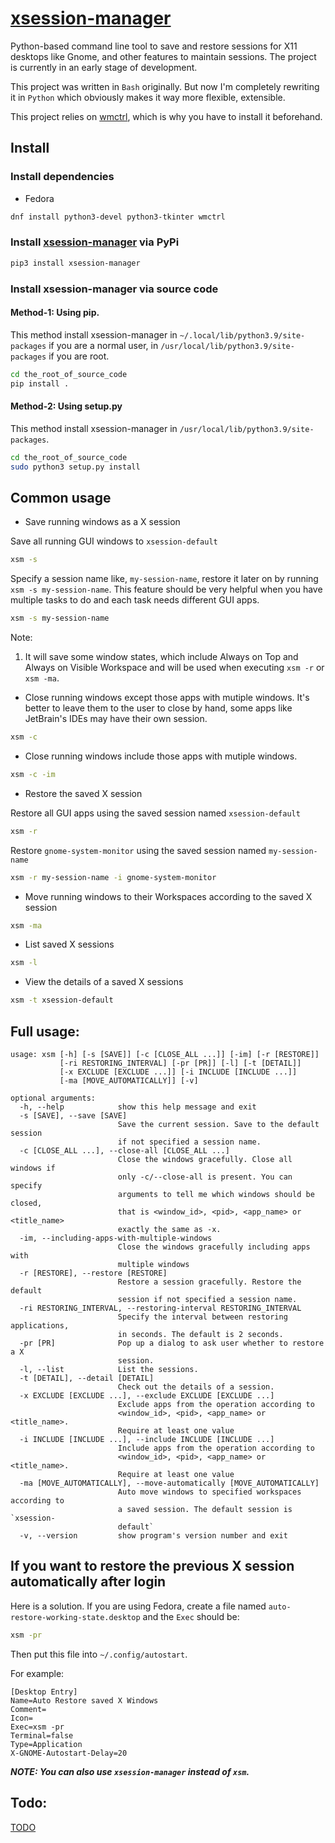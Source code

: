 # [xsession-manager](https://github.com/nlpsuge/xsession-manager)

Python-based command line tool to save and restore sessions for X11 desktops like Gnome, 
and other features to maintain sessions. The project is currently in an early stage of development.

This project was written in ```Bash``` originally. But now I'm completely rewriting it in ```Python```
which obviously makes it way more flexible, extensible.

This project relies on [wmctrl](http://tripie.sweb.cz/utils/wmctrl/), which is why you have to install it beforehand.

## Install
### Install dependencies
+ Fedora
```Bash
dnf install python3-devel python3-tkinter wmctrl
```
### Install [xsession-manager](https://pypi.org/project/xsession-manager) via PyPi
```Bash
pip3 install xsession-manager
```
### Install xsession-manager via source code
#### Method-1: Using pip. 
This method install xsession-manager in `~/.local/lib/python3.9/site-packages` if you are a normal user, in `/usr/local/lib/python3.9/site-packages` if you are root.
```Bash
cd the_root_of_source_code
pip install .
```
#### Method-2: Using setup.py
This method install xsession-manager in `/usr/local/lib/python3.9/site-packages`.
```Bash
cd the_root_of_source_code
sudo python3 setup.py install
```

## Common usage
+ Save running windows as a X session

Save all running GUI windows to `xsession-default`
```Bash
xsm -s
```

Specify a session name like, `my-session-name`, restore it later on by running `xsm -s my-session-name`. This feature should be very helpful when you have multiple tasks to do and each task needs different GUI apps.
```Bash
xsm -s my-session-name
```

Note: 
1. It will save some window states, which include Always on Top and Always on Visible Workspace and will be used when executing `xsm -r` or `xsm -ma`.

+ Close running windows except those apps with mutiple windows. It's better to leave them to the user to close by hand, some apps like JetBrain's IDEs may have their own session. 
```Bash
xsm -c
```
+ Close running windows include those apps with mutiple windows.
```Bash
xsm -c -im
```
+ Restore the saved X session

Restore all GUI apps using the saved session named `xsession-default`
```Bash
xsm -r
```
Restore `gnome-system-monitor` using the saved session named `my-session-name`
```Bash
xsm -r my-session-name -i gnome-system-monitor
```
+ Move running windows to their Workspaces according to the saved X session
```Bash
xsm -ma
```
+ List saved X sessions
```Bash
xsm -l
```
+ View the details of a saved X sessions
```Bash
xsm -t xsession-default
```


## Full usage:

```
usage: xsm [-h] [-s [SAVE]] [-c [CLOSE_ALL ...]] [-im] [-r [RESTORE]]
           [-ri RESTORING_INTERVAL] [-pr [PR]] [-l] [-t [DETAIL]]
           [-x EXCLUDE [EXCLUDE ...]] [-i INCLUDE [INCLUDE ...]]
           [-ma [MOVE_AUTOMATICALLY]] [-v]

optional arguments:
  -h, --help            show this help message and exit
  -s [SAVE], --save [SAVE]
                        Save the current session. Save to the default session
                        if not specified a session name.
  -c [CLOSE_ALL ...], --close-all [CLOSE_ALL ...]
                        Close the windows gracefully. Close all windows if
                        only -c/--close-all is present. You can specify
                        arguments to tell me which windows should be closed,
                        that is <window_id>, <pid>, <app_name> or <title_name>
                        exactly the same as -x.
  -im, --including-apps-with-multiple-windows
                        Close the windows gracefully including apps with
                        multiple windows
  -r [RESTORE], --restore [RESTORE]
                        Restore a session gracefully. Restore the default
                        session if not specified a session name.
  -ri RESTORING_INTERVAL, --restoring-interval RESTORING_INTERVAL
                        Specify the interval between restoring applications,
                        in seconds. The default is 2 seconds.
  -pr [PR]              Pop up a dialog to ask user whether to restore a X
                        session.
  -l, --list            List the sessions.
  -t [DETAIL], --detail [DETAIL]
                        Check out the details of a session.
  -x EXCLUDE [EXCLUDE ...], --exclude EXCLUDE [EXCLUDE ...]
                        Exclude apps from the operation according to
                        <window_id>, <pid>, <app_name> or <title_name>.
                        Require at least one value
  -i INCLUDE [INCLUDE ...], --include INCLUDE [INCLUDE ...]
                        Include apps from the operation according to
                        <window_id>, <pid>, <app_name> or <title_name>.
                        Require at least one value
  -ma [MOVE_AUTOMATICALLY], --move-automatically [MOVE_AUTOMATICALLY]
                        Auto move windows to specified workspaces according to
                        a saved session. The default session is `xsession-
                        default`
  -v, --version         show program's version number and exit

```

## If you want to restore the previous X session automatically after login
Here is a solution. If you are using Fedora, create a file named ```auto-restore-working-state.desktop``` and the ```Exec``` should be:
```bash
xsm -pr
```
Then put this file into ```~/.config/autostart```.

For example:
```
[Desktop Entry]
Name=Auto Restore saved X Windows
Comment=
Icon=
Exec=xsm -pr
Terminal=false
Type=Application
X-GNOME-Autostart-Delay=20
```

***NOTE: You can also use ```xsession-manager``` instead of ```xsm```.***

## Todo:
[TODO](https://github.com/nlpsuge/xsession-manager/blob/master/TODO.md)
